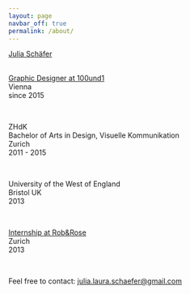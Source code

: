 ```yaml
---
layout: page
navbar_off: true
permalink: /about/
---
```

<span class='hvr-skew-forward' style='display:block;'><a href='/'>Julia Schäfer</a></span>


 <span class='hvr-skew-forward' style='display:block;'><a href='http://100und1.com/'>Graphic Designer at 100und1</a></span>
Vienna<br/>
since 2015

<br/>

ZHdK<br/>
Bachelor of Arts in Design, Visuelle Kommunikation<br/>
Zurich<br/>
2011 - 2015

<br/>

University of the West of England<br/>
Bristol UK<br/>
2013

<br/>

<span class='hvr-skew-forward' style='display:block;'><a href='http://www.robandrose.ch/'>Internship at  Rob&Rose</a></span>
Zurich<br/>
2013

<br/>

Feel free to contact:
julia.laura.schaefer@gmail.com
